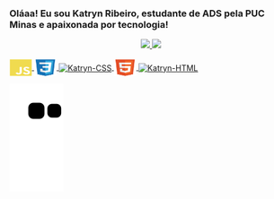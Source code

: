 ### Oláaa! Eu sou Katryn Ribeiro, estudante de ADS pela PUC Minas e apaixonada por tecnologia!
  
<div align="center">
  <a href="https://github.com/katrynribeiro">
  <img height="180em" src="https://github-readme-stats.vercel.app/api?username=katrynribeiro&show_icons=true&theme=dracula&include_all_commits=true&count_private=true"/>
  <img height="180em" src="https://github-readme-stats.vercel.app/api/top-langs/?username=katrynribeiro&layout=compact&langs_count=4&theme=dracula"/>
</div>
  
<div style="display: inline_block"><br>
  <img align="center" alt="Katryn-Js" height="30" width="40" src="https://raw.githubusercontent.com/devicons/devicon/master/icons/javascript/javascript-plain.svg">
  <img align="center" alt="Katryn-CSS" height="30" width="40" src="https://raw.githubusercontent.com/devicons/devicon/master/icons/css3/css3-original.svg">
  <img align="center" alt="Katryn-CSS" height="50" width="50" src="https://cdn.jsdelivr.net/gh/devicons/devicon/icons/java/java-original-wordmark.svg"/>
  <img align="center" alt="Katryn-HTML" height="30" width="40" src="https://raw.githubusercontent.com/devicons/devicon/master/icons/html5/html5-original.svg">
  <img align="center" alt="Katryn-HTML" height="30" width="40" src="https://cdn.jsdelivr.net/gh/devicons/devicon/icons/csharp/csharp-original.svg" />
</div>
 
![Snake animation](https://github.com/katrynribeiro/katrynribeiro/blob/output/github-contribution-grid-snake.svg)
